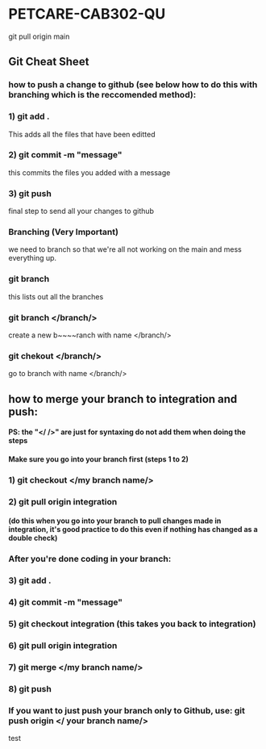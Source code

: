 # PETCARE-CAB302-QU
git pull origin main

## Git Cheat Sheet

### how to push a change to github (see below how to do this with branching which is the reccomended method):

### 1) git add . 
This adds all the files that have been editted

### 2) git commit -m "message" 
this commits the files you added with a message 

### 3) git push
final step to send all your changes to github

### Branching (Very Important)
we need to branch so that we're all not working on the main and mess everything up.

### git branch
this lists out all the branches

### git branch </branch/>
create a new b~~~~ranch with name </branch/>

### git chekout </branch/>
go to branch with name </branch/> 


## how to merge your branch to integration and push:
#### PS: the "</ />" are just for syntaxing do not add them when doing the steps
#### Make sure you go into your branch first (steps 1 to 2)
### 1) git checkout </my branch name/> 
### 2) git pull origin integration 
#### (do this when you go into your branch to pull changes made in integration, it's good practice to do this even if nothing has changed as a double check) 
### After you're done coding in your branch: 
### 3) git add .
### 4) git commit -m "message" 
### 5) git checkout integration (this takes you back to integration)
### 6) git pull origin integration 
### 7) git merge </my branch name/>
### 8) git push 

### If you want to just push your branch only to Github, use: git push origin </ your branch name/>

test


